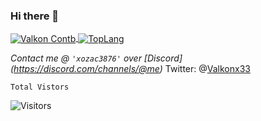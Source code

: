 ### Hi there 👋





<a href="https://github.com//">
  <img align="center" src="https://github-readme-stats.vercel.app/api?username=ValkonX33&show_icons=true&count_private=true&include_all_commits=true&theme=midnight-purple" alt="Valkon Contb" />
</a>
<a href="https://github.com/ValkonX33">
  <img align="center" src="https://github-readme-stats.vercel.app/api/top-langs/?username=ValkonX33&layout=compact&theme=midnight-purple&langs_count=10" alt="TopLang"/>
</a>
<br>

*Contact me @ `'xozac3876'` over [Discord]
(https://discord.com/channels/@me)*
Twitter: @[Valkonx33](https://twitter.com/Valkonx33)

<code>Total Vistors</code>
<br>
<!--![Profile Visits](https://profile-counter.glitch.me/ValkonX33/count.svg)-->
![Visitors](https://visitor-badge.laobi.icu/badge?page_id=ValkonX33.Valkonx33&title=Visitors)
